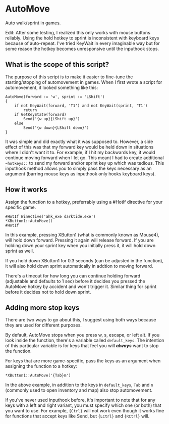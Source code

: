 # AutoMove
Auto walk/sprint in games.

Edit: After some testing, I realized this only works with mouse buttons reliably. Using the hold hotkey to sprint is inconsistent with keyboard keys because of auto-repeat. I've tried KeyWait in every imaginable way but for some reason the hotkey becomes unresponsive until the inputhook stops.

## What is the scope of this script?

The purpose of this script is to make it easier to fine-tune the starting/stopping of automovement in games. When I first wrote a script for automovement, it looked something like this:
```
AutoMove(forward := 'w', sprint := 'LShift')
{
    if not KeyWait(forward, 'T1') and not KeyWait(sprint, 'T1')
        return
    if GetKeyState(forward)
        Send('{w up}{LShift up}')
    else
        Send('{w down}{LShift down}')
}
```

It was simple and did exactly what it was supposed to. However, a side effect of this was that my forward key would be held down in situations where I didn't want it to. For example, if I hit my backwards key, it would continue moving forward when I let go. This meant I had to create additional `~hotkeys::` to send my forward and/or sprint key up which was tedious. This inputhook method allows you to simply pass the keys necessary as an argument (barring mouse keys as inputhook only hooks keyboard keys).


## How it works

Assign the function to a hotkey, preferrably using a #HotIf directive for your specific game.
```
#HotIf WinActive('ahk_exe darktide.exe')
*XButton1::AutoMove()
#HotIf
```

In this example, pressing XButton1 (what is commonly known as Mouse4), will hold down forward. Pressing it again will release forward. If you are holding down your sprint key when you initially press it, it will hold down sprint as well.

If you hold down XButton1 for 0.3 seconds (can be adjusted in the function), it will also hold down sprint automatically in addtion to moving forward.

There's a timeout for how long you can continue holding forward (adjustable and defaults to 1 sec) before it decides you pressed the AutoMove hotkey by accident and won't trigger it. Similar thing for sprint before it decides not to hold down sprint.


## Adding more stop keys

There are two ways to go about this, I suggest using both ways because they are used for different purposes.

By default, AutoMove stops when you press w, s, escape, or left alt. If you look inside the function, there's a variable called `default_keys`. The intention of this particular variable is for keys that feel you will ***always*** want to stop the function.

For keys that are more game-specific, pass the keys as an argument when assigning the function to a hotkey:
```
*XButton1::AutoMove('{Tab}m')
```

In the above example, in addition to the keys in `default_keys`, `Tab` and `m` (commonly used to open inventory and map) also stop automovement.

If you've never used inputhook before, it's important to note that for any keys with a left and right variant, you must specify which one (or both) that you want to use. For example, `{Ctrl}` will not work even though it works fine for functions that accept keys like Send, but `{LCtrl}` and `{RCtrl}` will.
